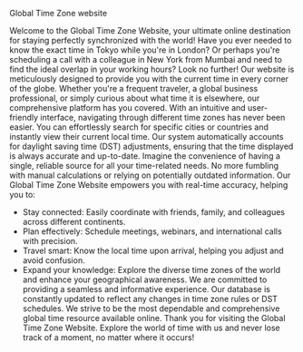 Global Time Zone website 

Welcome to the Global Time Zone Website, your ultimate online destination for staying perfectly synchronized with the world! Have you ever needed to know the exact time in Tokyo while you're in London? Or perhaps you're scheduling a call with a colleague in New York from Mumbai and need to find the ideal overlap in your working hours? Look no further!
Our website is meticulously designed to provide you with the current time in every corner of the globe. Whether you're a frequent traveler, a global business professional, or simply curious about what time it is elsewhere, our comprehensive platform has you covered.
With an intuitive and user-friendly interface, navigating through different time zones has never been easier. You can effortlessly search for specific cities or countries and instantly view their current local time. Our system automatically accounts for daylight saving time (DST) adjustments, ensuring that the time displayed is always accurate and up-to-date.
Imagine the convenience of having a single, reliable source for all your time-related needs. No more fumbling with manual calculations or relying on potentially outdated information. Our Global Time Zone Website empowers you with real-time accuracy, helping you to:
 * Stay connected: Easily coordinate with friends, family, and colleagues across different continents.
 * Plan effectively: Schedule meetings, webinars, and international calls with precision.
 * Travel smart: Know the local time upon arrival, helping you adjust and avoid confusion.
 * Expand your knowledge: Explore the diverse time zones of the world and enhance your geographical awareness.
We are committed to providing a seamless and informative experience. Our database is constantly updated to reflect any changes in time zone rules or DST schedules. We strive to be the most dependable and comprehensive global time resource available online.
Thank you for visiting the Global Time Zone Website. Explore the world of time with us and never lose track of a moment, no matter where it occurs!
